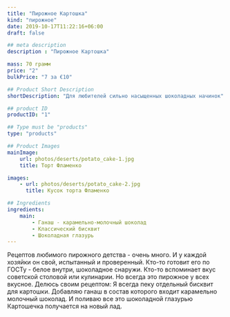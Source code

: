 ```yaml
---
title: "Пирожное Картошка"
kind: "пирожное"
date: 2019-10-17T11:22:16+06:00
draft: false

## meta description
description : "Пирожное Картошка"

mass: 70 грамм
price: "2"
bulkPrice: "7 за €10"

## Product Short Description
shortDescription: "Для любителей сильно насыщенных шоколадных начинок"

## product ID
productID: "1"

## Type must be "products"
type: "products"

## Product Images
mainImage:
    url: photos/deserts/potato_cake-1.jpg
    title: Торт Фламенко

images:
    - url: photos/deserts/potato_cake-2.jpg
      title: Кусок торта Фламенко

## Ingredients
ingredients:
    main:
        - Ганаш - карамельно-молочный шоколад
        - Классический бисквит
        - Шоколадная глазурь
---
```


Рецептов любимого пирожного детства - очень много.
И у каждой хозяйки он свой, испытанный и проверенный.
Кто-то готовит его по ГОСТу - белое внутри, шоколадное снаружи.
Кто-то вспоминает вкус советской столовой или кулинарии.
Но всегда это пирожное у всех вкусное.
Делюсь своим рецептом: Я всегда пеку отдельный бисквит для картошки.
Добавляю ганаш в состав которого входит карамельно молочный шоколад.
И поливаю все это шоколадной глазурью Картошечка получается на новый лад.
